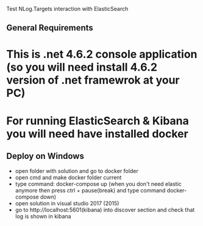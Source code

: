 Test NLog.Targets interaction with ElasticSearch

## General Requirements

# This is .net 4.6.2 console application (so you will need install 4.6.2 version of .net framewrok at your PC)
# For running ElasticSearch & Kibana you will need have installed docker

## Deploy on Windows

- open folder with solution and go to docker folder
- open cmd and make docker folder current
- type command: docker-compose up (when you don't need elastic anymore then press ctrl + pause(break) and type command docker-compose down)
- open solution in visual studio 2017 (2015)
- go to http://localhost:5601(kibana) into discover section and check that log is shown in kibana

